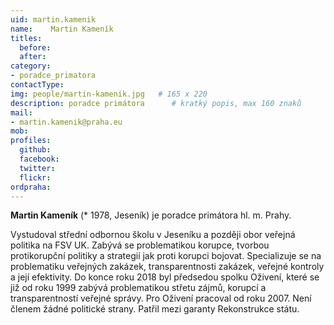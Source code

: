 ```yaml
---
uid: martin.kamenik
name:    Martin Kameník
titles:
  before: 
  after:
category:                
- poradce_primatora
contactType: 
img: people/martin-kamenik.jpg   # 165 x 220
description: poradce primátora    	# kratký popis, max 160 znaků
mail:
- martin.kamenik@praha.eu
mob: 
profiles:
  github:       
  facebook:    
  twitter: 		  
  flickr:		  
ordpraha: 
---
```


**Martin Kameník** (* 1978, Jeseník) je poradce primátora hl. m. Prahy.

Vystudoval střední odbornou školu v Jeseníku a později obor veřejná politika na FSV UK. Zabývá se problematikou korupce, tvorbou protikorupční politiky a strategií jak proti korupci bojovat. Specializuje se na problematiku veřejných zakázek, transparentnosti zakázek, veřejné kontroly a její efektivity. Do konce roku 2018 byl předsedou spolku Oživení, které se již od roku 1999 zabývá problematikou střetu zájmů, korupcí a transparentností veřejné správy. Pro Oživení pracoval od roku 2007. Není členem žádné politické strany. Patřil mezi garanty Rekonstrukce státu.
